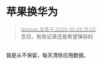 # 苹果换华为


<div class="quote"><blockquote><font size="2"><a href="https://www.hostloc.com/forum.php?mod=redirect&amp;goto=findpost&amp;pid=9370722&amp;ptid=759930" target="_blank"><font color="#999999">jacksao 发表于 2020-10-29 19:05</font></a></font><br />
念旧，有些记录还是希望保存的</blockquote></div><br />
我是从不保留，每天清除应用数据。
